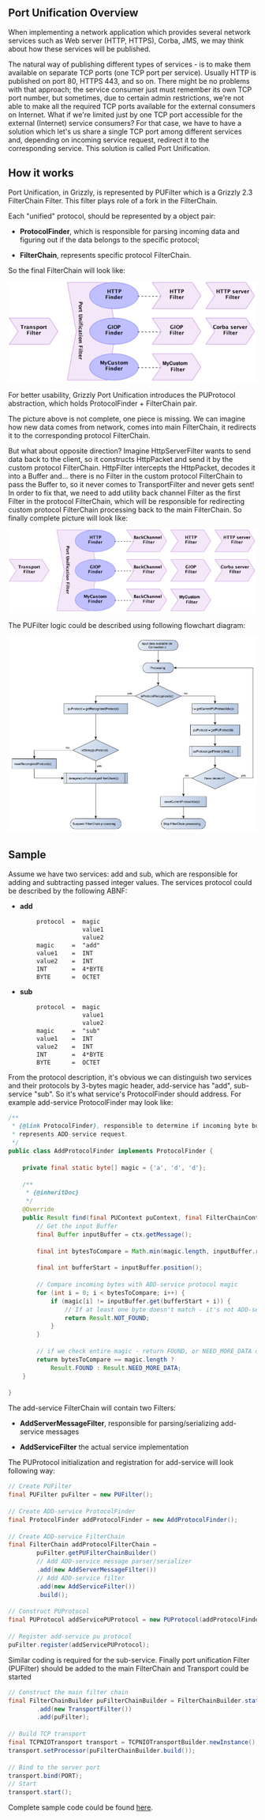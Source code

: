 ## Port Unification Overview

When implementing a network application which provides several network
services such as Web server (HTTP, HTTPS), Corba, JMS, we may think
about how these services will be published.

The natural way of publishing different types of services - is to make
them available on separate TCP ports (one TCP port per service). Usually
HTTP is published on port 80, HTTPS 443, and so on. There might be no
problems with that approach; the service consumer just must remember its
own TCP port number, but sometimes, due to certain admin restrictions,
we're not able to make all the required TCP ports available for the
external consumers on Internet. What if we're limited just by one TCP
port accessible for the external (Internet) service consumers? For that
case, we have to have a solution which let's us share a single TCP port
among different services and, depending on incoming service request,
redirect it to the corresponding service. This solution is called Port
Unification.

## How it works

Port Unification, in Grizzly, is represented by PUFilter which is a
Grizzly 2.3 FilterChain Filter. This filter plays role of
a fork in the FilterChain.

Each "unified" protocol, should be represented by a object pair:

-   **ProtocolFinder**, which is responsible for parsing incoming data
    and figuring out if the data belongs to the specific protocol;

-   **FilterChain**, represents specific protocol FilterChain.

So the final FilterChain will look like:

![""](images/portunification/portunification-diagram.png)

For better usability, Grizzly Port Unification introduces the PUProtocol
abstraction, which holds ProtocolFinder + FilterChain pair.

The picture above is not complete, one piece is missing. We can imagine
how new data comes from network, comes into main FilterChain, it
redirects it to the corresponding protocol FilterChain.

But what about opposite direction? Imagine HttpServerFilter wants to
send data back to the client, so it constructs HttpPacket and send it by
the custom protocol FilterChain. HttpFilter intercepts the HttpPacket,
decodes it into a Buffer and... there is no Filter in the custom
protocol FilterChain to pass the Buffer to, so it never comes to
TransportFilter and never gets sent! In order to fix that, we need to
add utility back channel Filter as the first Filter in the protocol
FilterChain, which will be responsible for redirecting custom protocol
FilterChain processing back to the main FilterChain. So finally complete
picture will look like:

![""](images/portunification/portunification-diagram2.png)

The PUFilter logic could be described using following flowchart diagram:

![""](images/portunification/pufilter-flowchart.png)

## Sample

Assume we have two services: add and sub, which are responsible for
adding and subtracting passed integer values. The services protocol
could be described by the following ABNF:

-   **add**

```no-highlight
        protocol  =  magic
                     value1
                     value2
        magic     =  "add"
        value1    =  INT
        value2    =  INT
        INT       =  4*BYTE
        BYTE      =  OCTET
```

-   **sub**

```no-highlight
        protocol  =  magic
                     value1
                     value2
        magic     =  "sub"
        value1    =  INT
        value2    =  INT
        INT       =  4*BYTE
        BYTE      =  OCTET
```

From the protocol description, it's obvious we can distinguish two
services and their protocols by 3-bytes magic header, add-service has
"add", sub-service "sub". So it's what service's ProtocolFinder should
address. For example add-service ProtocolFinder may look like:

```java
/**
 * {@link ProtocolFinder}, responsible to determine if incoming byte buffer
 * represents ADD-service request.
 */
public class AddProtocolFinder implements ProtocolFinder {

    private final static byte[] magic = {'a', 'd', 'd'};

    /**
     * {@inheritDoc}
     */
    @Override
    public Result find(final PUContext puContext, final FilterChainContext ctx) {
        // Get the input Buffer
        final Buffer inputBuffer = ctx.getMessage();

        final int bytesToCompare = Math.min(magic.length, inputBuffer.remaining());

        final int bufferStart = inputBuffer.position();

        // Compare incoming bytes with ADD-service protocol magic
        for (int i = 0; i < bytesToCompare; i++) {
            if (magic[i] != inputBuffer.get(bufferStart + i)) {
                // If at least one byte doesn't match - it's not ADD-service protocol
                return Result.NOT_FOUND;
            }
        }

        // if we check entire magic - return FOUND, or NEED_MORE_DATA otherwise
        return bytesToCompare == magic.length ?
            Result.FOUND : Result.NEED_MORE_DATA;
    }

}
```

The add-service FilterChain will contain two Filters:

-   **AddServerMessageFilter**, responsible for parsing/serializing
    add-service messages

-   **AddServiceFilter** the actual service implementation

The PUProtocol initialization and registration for add-service will look
following way:

```java
// Create PUFilter
final PUFilter puFilter = new PUFilter();

// Create ADD-service ProtocolFinder
final ProtocolFinder addProtocolFinder = new AddProtocolFinder();

// Create ADD-service FilterChain
final FilterChain addProtocolFilterChain =
        puFilter.getPUFilterChainBuilder()
        // Add ADD-service message parser/serializer
        .add(new AddServerMessageFilter())
        // Add ADD-service filter
        .add(new AddServiceFilter())
        .build();

// Construct PUProtocol
final PUProtocol addServicePUProtocol = new PUProtocol(addProtocolFinder, addProtocolFilterChain);

// Register add-service pu protocol
puFilter.register(addServicePUProtocol);
```

Similar coding is required for the sub-service. Finally port unification
Filter (PUFilter) should be added to the main FilterChain and Transport
could be started

```java
// Construct the main filter chain
final FilterChainBuilder puFilterChainBuilder = FilterChainBuilder.stateless()
        .add(new TransportFilter())
        .add(puFilter);

// Build TCP transport
final TCPNIOTransport transport = TCPNIOTransportBuilder.newInstance().build();
transport.setProcessor(puFilterChainBuilder.build());

// Bind to the server port
transport.bind(PORT);
// Start
transport.start();
```

Complete sample code could be found
[here](https://maven.java.net/content/repositories/releases/org/glassfish/grizzly/samples/grizzly-portunif-samples/2.3.31).
